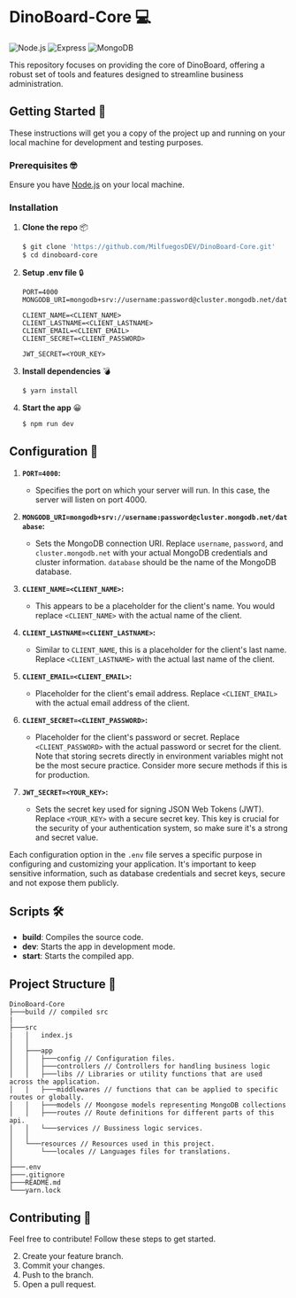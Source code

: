 # DinoBoard-Core 💻

![Node.js](https://img.shields.io/badge/node.js-%23339933.svg?style=for-the-badge&logo=node.js&logoColor=white)
![Express](https://img.shields.io/badge/express-%23000000.svg?style=for-the-badge&logo=express&logoColor=white)
![MongoDB](https://img.shields.io/badge/mongodb-%234ea94b.svg?style=for-the-badge&logo=mongodb&logoColor=white)

This repository focuses on providing the core of DinoBoard, offering a robust set of tools and features designed to streamline business administration.

## Getting Started 📕

These instructions will get you a copy of the project up and running on your local machine for development and testing purposes.

### Prerequisites 🤓

Ensure you have [Node.js](https://nodejs.org/en/download/) on your local machine.

### Installation

1. **Clone the repo** 📦

   ```bash
   $ git clone 'https://github.com/MilfuegosDEV/DinoBoard-Core.git'
   $ cd dinoboard-core
   ```

2. **Setup .env file** 🔒

   ```dotenv
   PORT=4000
   MONGODB_URI=mongodb+srv://username:password@cluster.mongodb.net/database

   CLIENT_NAME=<CLIENT_NAME>
   CLIENT_LASTNAME=<CLIENT_LASTNAME>
   CLIENT_EMAIL=<CLIENT_EMAIL>
   CLIENT_SECRET=<CLIENT_PASSWORD>

   JWT_SECRET=<YOUR_KEY>
   ```

3. **Install dependencies** 💣

   ```bash
   $ yarn install
   ```

4. **Start the app** 😀

   ```bash
   $ npm run dev
   ```

## Configuration 🔧

1. **`PORT=4000`:**

   - Specifies the port on which your server will run. In this case, the server will listen on port 4000.

2. **`MONGODB_URI=mongodb+srv://username:password@cluster.mongodb.net/database`:**

   - Sets the MongoDB connection URI. Replace `username`, `password`, and `cluster.mongodb.net` with your actual MongoDB credentials and cluster information. `database` should be the name of the MongoDB database.

3. **`CLIENT_NAME=<CLIENT_NAME>`:**

   - This appears to be a placeholder for the client's name. You would replace `<CLIENT_NAME>` with the actual name of the client.

4. **`CLIENT_LASTNAME=<CLIENT_LASTNAME>`:**

   - Similar to `CLIENT_NAME`, this is a placeholder for the client's last name. Replace `<CLIENT_LASTNAME>` with the actual last name of the client.

5. **`CLIENT_EMAIL=<CLIENT_EMAIL>`:**

   - Placeholder for the client's email address. Replace `<CLIENT_EMAIL>` with the actual email address of the client.

6. **`CLIENT_SECRET=<CLIENT_PASSWORD>`:**

   - Placeholder for the client's password or secret. Replace `<CLIENT_PASSWORD>` with the actual password or secret for the client. Note that storing secrets directly in environment variables might not be the most secure practice. Consider more secure methods if this is for production.

7. **`JWT_SECRET=<YOUR_KEY>`:**
   - Sets the secret key used for signing JSON Web Tokens (JWT). Replace `<YOUR_KEY>` with a secure secret key. This key is crucial for the security of your authentication system, so make sure it's a strong and secret value.

Each configuration option in the `.env` file serves a specific purpose in configuring and customizing your application. It's important to keep sensitive information, such as database credentials and secret keys, secure and not expose them publicly.

## Scripts 🛠️

- **build**: Compiles the source code.
- **dev**: Starts the app in development mode.
- **start**: Starts the compiled app.

## Project Structure 📂

```
DinoBoard-Core
├───build // compiled src
|
├───src
|   │   index.js
│   │
│   ├───app
│   │   ├───config // Configuration files.
│   │   ├───controllers // Controllers for handling business logic
│   │   ├───libs // Libraries or utility functions that are used across the application.
│   │   ├───middlewares // functions that can be applied to specific routes or globally.
│   │   ├───models // Moongose models representing MongoDB collections
│   │   ├───routes // Route definitions for different parts of this api.
│   │   └───services // Bussiness logic services.
│   │
│   └───resources // Resources used in this project.
│       └───locales // Languages files for translations.
│
├───.env
├───.gitignore
├───README.md
└───yarn.lock
```

## Contributing 🤝

Feel free to contribute! Follow these steps to get started.

2. Create your feature branch.
3. Commit your changes.
4. Push to the branch.
5. Open a pull request.
